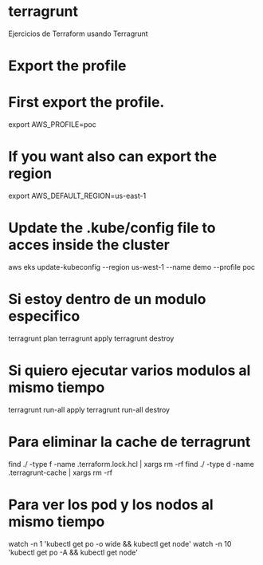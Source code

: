 # terragrunt
Ejercicios de Terraform usando Terragrunt

# Export the profile 
# First export the profile.
export AWS_PROFILE=poc

# If you want also can export the region
export AWS_DEFAULT_REGION=us-east-1

# Update the .kube/config file to acces inside the cluster
aws eks update-kubeconfig --region us-west-1 --name demo --profile poc

# Si estoy dentro de un modulo especifico
terragrunt plan
terragrunt apply
terragrunt destroy

# Si quiero ejecutar varios modulos al mismo tiempo
terragrunt run-all apply
terragrunt run-all destroy

# Para eliminar la cache de terragrunt
find ./ -type f -name .terraform.lock.hcl | xargs rm -rf
find ./ -type d -name .terragrunt-cache | xargs rm -rf

# Para ver los pod y los nodos al mismo tiempo
watch -n 1 'kubectl get po -o wide  && kubectl get node'
watch -n 10 'kubectl get po -A && kubectl get node'